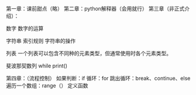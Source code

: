 第一章：课前甜点（略）
第二章：python解释器（会用就行）
第三章（非正式介绍）：

数字
数字的运算

字符串
索引规则
字符串的操作

列表
一个列表可以包含不同种的元素类型，但通常使用时各个元素类型。

斐波那契数列
while
print()

第四章：（流程控制）
如果判断：if
循环：for
跳出循环：break、continue、else
遍历一个数组：range（）
定义函数


